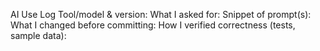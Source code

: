 AI Use Log
Tool/model & version:
What I asked for:
Snippet of prompt(s):
What I changed before committing:
How I verified correctness (tests, sample data):
